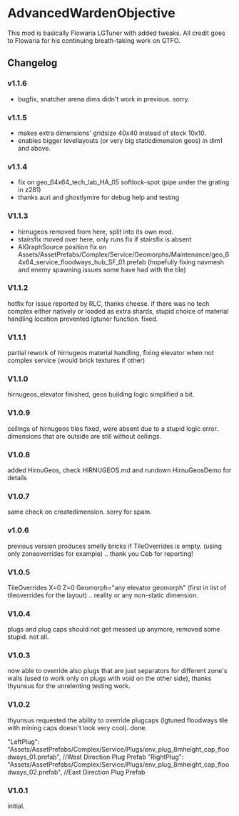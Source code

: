 # AdvancedWardenObjective

This mod is basically Flowaria LGTuner with added tweaks. All credit goes to Flowaria for his continuing breath-taking work on GTFO. 

## Changelog
### v1.1.6
- bugfix, snatcher arena dims didn't work in previous. sorry.

### v1.1.5
- makes extra dimensions' gridsize 40x40 instead of stock 10x10.
- enables bigger levellayouts (or very big staticdimension geos) in dim1 and above.

### v1.1.4
- fix on geo_64x64_tech_lab_HA_05 softlock-spot (pipe under the grating in z281)
- thanks auri and ghostlymire for debug help and testing

### V1.1.3
- hirnugeos removed from here, split into its own mod.
- stairsfix moved over here, only runs fix if stairsfix is absent
- AIGraphSource position fix on Assets/AssetPrefabs/Complex/Service/Geomorphs/Maintenance/geo_64x64_service_floodways_hub_SF_01.prefab (hopefully fixing navmesh and enemy spawning issues some have had with the tile)

### V1.1.2
hotfix for issue reported by RLC, thanks cheese. if there was no tech complex either natively or loaded as extra shards, stupid choice of material handling location prevented lgtuner function. fixed.

### V1.1.1
partial rework of hirnugeos material handling, fixing elevator when not complex service (would brick textures if other)


### V1.1.0
hirnugeos_elevator finished, geos building logic simplified a bit.

### V1.0.9
ceilings of hirnugeos tiles fixed, were absent due to a stupid logic error. dimensions that are outside are still without ceilings.

### V1.0.8
added HirnuGeos, check HIRNUGEOS.md and rundown HirnuGeosDemo for details

### V1.0.7
same check on createdimension. sorry for spam.

### v1.0.6
previous version produces smelly bricks if TileOverrides is empty. (using only zoneoverrides for example) .. thank you Ceb for reporting!

### V1.0.5
TileOverrides X=0 Z=0 Geomorph="any elevator geomorph" (first in list of tileoverrides for the layout) .. reality or any non-static dimension.

### V1.0.4
plugs and plug caps should not get messed up anymore, removed some stupid. not all.

### V1.0.3
now able to override also plugs that are just separators for different zone's walls (used to work only on plugs with void on the other side), thanks thyunsus for the unrelenting testing work.

### V1.0.2
thyunsus requested the ability to override plugcaps (lgtuned floodways tile with mining caps doesn't look very cool). done.

"LeftPlug": "Assets/AssetPrefabs/Complex/Service/Plugs/env_plug_8mheight_cap_floodways_01.prefab", //West Direction Plug Prefab
"RightPlug": "Assets/AssetPrefabs/Complex/Service/Plugs/env_plug_8mheight_cap_floodways_02.prefab", //East Direction Plug Prefab

### V1.0.1

initial.
